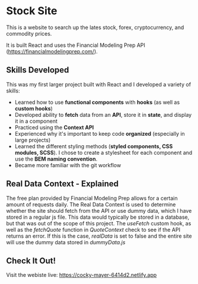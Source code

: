 # Stock Site #
This is a website to search up the lates stock, forex, cryptocurrency, and commodity prices.

It is built React and uses the Financial Modeling Prep API (https://financialmodelingprep.com/).

## Skills Developed ##
This was my first larger project built with React and I developed a variety of skills:
- Learned how to use __functional components__ with __hooks__ (as well as __custom hooks__)
- Developed ability to __fetch__ data from an __API__, store it in __state__, and display it in a component
- Practiced using the __Context API__
- Experienced why it's important to keep code __organized__ (especially in large projects)
- Learned the different styling methods (__styled components, CSS modules, SCSS__). I chose to create a stylesheet for each component and use the __BEM naming convention__.
- Became more familiar with the git workflow

## Real Data Context - Explained ##
The free plan provided by Financial Modeling Prep allows for a certain amount of requests daily. The Real Data Context is used to determine whether the site should fetch from the API or use dummy data, which I have stored in a regular js file. This data would typically be stored in a database, but that was out of the scope of this project. The _useFetch_ custom hook, as well as the _fetchQuote_ function in _QuoteContext_ check to see if the API returns an error. If this is the case, _realData_ is set to false and the entire site will use the dummy data stored in _dummyData.js_

## Check It Out! ##
Visit the webiste live: https://cocky-mayer-6414d2.netlify.app
